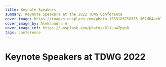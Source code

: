 ```yaml
---
title: Keynote Speakers
summary: Keynote Speakers at the 2022 TDWG Conference
cover_image: https://images.unsplash.com/photo-1533186758335-367d64aeb7ff
cover_image_by: Aleksandra A
cover_image_ref: https://unsplash.com/photos/61iLua7pgn8
tags: conference
---
```

 
# Keynote Speakers at TDWG 2022
